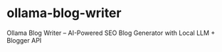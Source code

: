 # ollama-blog-writer
Ollama Blog Writer – AI-Powered SEO Blog Generator with Local LLM + Blogger API
